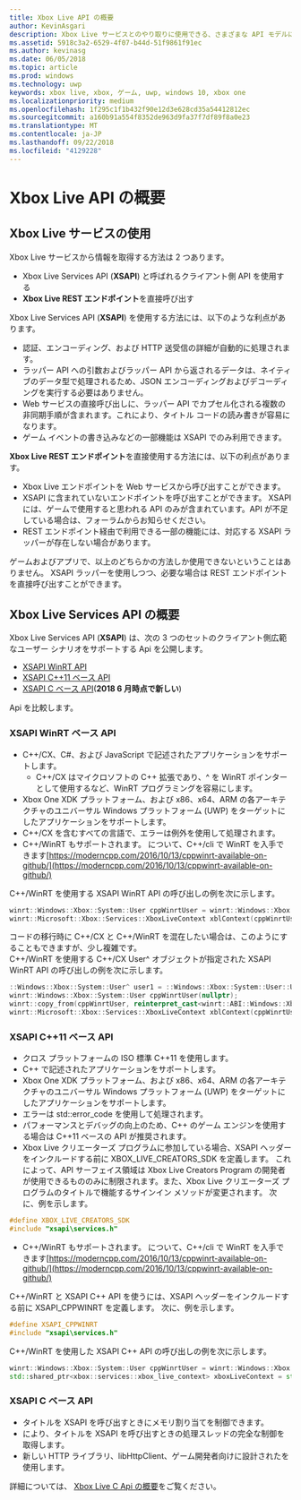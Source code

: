 ```yaml
---
title: Xbox Live API の概要
author: KevinAsgari
description: Xbox Live サービスとのやり取りに使用できる、さまざまな API モデルについて説明します。
ms.assetid: 5918c3a2-6529-4f07-b44d-51f9861f91ec
ms.author: kevinasg
ms.date: 06/05/2018
ms.topic: article
ms.prod: windows
ms.technology: uwp
keywords: xbox live, xbox, ゲーム, uwp, windows 10, xbox one
ms.localizationpriority: medium
ms.openlocfilehash: 1f295c1f1b432f90e12d3e628cd35a54412812ec
ms.sourcegitcommit: a160b91a554f8352de963d9fa37f7df89f8a0e23
ms.translationtype: MT
ms.contentlocale: ja-JP
ms.lasthandoff: 09/22/2018
ms.locfileid: "4129228"
---
```

# <a name="introduction-to-xbox-live-apis"></a>Xbox Live API の概要

## <a name="use-xbox-live-services"></a>Xbox Live サービスの使用

Xbox Live サービスから情報を取得する方法は 2 つあります。

- Xbox Live Services API (**XSAPI**) と呼ばれるクライアント側 API を使用する
- **Xbox Live REST エンドポイント**を直接呼び出す

Xbox Live Services API (**XSAPI**) を使用する方法には、以下のような利点があります。

- 認証、エンコーディング、および HTTP 送受信の詳細が自動的に処理されます。
- ラッパー API への引数およびラッパー API から返されるデータは、ネイティブのデータ型で処理されるため、JSON エンコーディングおよびデコーディングを実行する必要はありません。
- Web サービスの直接呼び出しに、ラッパー API でカプセル化される複数の非同期手順が含まれます。これにより、タイトル コードの読み書きが容易になります。
- ゲーム イベントの書き込みなどの一部機能は XSAPI でのみ利用できます。

**Xbox Live REST エンドポイント**を直接使用する方法には、以下の利点があります。

- Xbox Live エンドポイントを Web サービスから呼び出すことができます。
- XSAPI に含まれていないエンドポイントを呼び出すことができます。  XSAPI には、ゲームで使用すると思われる API のみが含まれています。API が不足している場合は、フォーラムからお知らせください。
- REST エンドポイント経由で利用できる一部の機能には、対応する XSAPI ラッパーが存在しない場合があります。

ゲームおよびアプリで、以上のどちらかの方法しか使用できないということはありません。 XSAPI ラッパーを使用しつつ、必要な場合は REST エンドポイントを直接呼び出すことができます。

## <a name="xbox-live-services-api-overview"></a>Xbox Live Services API の概要 ##

Xbox Live Services API (**XSAPI**) は、次の 3 つのセットのクライアント側広範なユーザー シナリオをサポートする Api を公開します。

- [XSAPI WinRT API](#xsapi-winrt-based-api)
- [XSAPI C++11 ベース API](#xsapi-c++11-based-api)
- [XSAPI C ベース API](#xsapi-c-based-api)(**2018 6 月時点で新しい**)

Api を比較します。

### <a name="xsapi-winrt-based-api"></a>XSAPI WinRT ベース API

- C++/CX、C#、および JavaScript で記述されたアプリケーションをサポートします。
    - C++/CX はマイクロソフトの C++ 拡張であり、^ を WinRT ポインターとして使用するなど、WinRT プログラミングを容易にします。
- Xbox One XDK プラットフォーム、および x86、x64、ARM の各アーキテクチャのユニバーサル Windows プラットフォーム (UWP) をターゲットにしたアプリケーションをサポートします。
- C++/CX を含むすべての言語で、エラーは例外を使用して処理されます。
- C++/WinRT もサポートされます。  について、C++/cli で WinRT を入手できます[https://moderncpp.com/2016/10/13/cppwinrt-available-on-github/](https://moderncpp.com/2016/10/13/cppwinrt-available-on-github/)

C++/WinRT を使用する XSAPI WinRT API の呼び出しの例を次に示します。

```c++
winrt::Windows::Xbox::System::User cppWinrtUser = winrt::Windows::Xbox::System::User::Users().GetAt(0);
winrt::Microsoft::Xbox::Services::XboxLiveContext xblContext(cppWinrtUser);
```

コードの移行時に C++/CX と C++/WinRT を混在したい場合は、このようにすることもできますが、少し複雑です。  
C++/WinRT を使用する C++/CX User^ オブジェクトが指定された XSAPI WinRT API の呼び出しの例を次に示します。

```c++
::Windows::Xbox::System::User^ user1 = ::Windows::Xbox::System::User::Users->GetAt(0);
winrt::Windows::Xbox::System::User cppWinrtUser(nullptr);
winrt::copy_from(cppWinrtUser, reinterpret_cast<winrt::ABI::Windows::Xbox::System::IUser*>(user1));
winrt::Microsoft::Xbox::Services::XboxLiveContext xblContext(cppWinrtUser);
```


### <a name="xsapi-c11-based-api"></a>XSAPI C++11 ベース API

- クロス プラットフォームの ISO 標準 C++11 を使用します。
- C++ で記述されたアプリケーションをサポートします。
- Xbox One XDK プラットフォーム、および x86、x64、ARM の各アーキテクチャのユニバーサル Windows プラットフォーム (UWP) をターゲットにしたアプリケーションをサポートします。
- エラーは std::error_code を使用して処理されます。
- パフォーマンスとデバッグの向上のため、C++ のゲーム エンジンを使用する場合は C++11 ベースの API が推奨されます。
- Xbox Live クリエーターズ プログラムに参加している場合、XSAPI ヘッダーをインクルードする前に XBOX_LIVE_CREATORS_SDK を定義します。 これによって、API サーフェイス領域は Xbox Live Creators Program の開発者が使用できるもののみに制限されます。また、Xbox Live クリエーターズ プログラムのタイトルで機能するサインイン メソッドが変更されます。  次に、例を示します。

```c++
#define XBOX_LIVE_CREATORS_SDK
#include "xsapi\services.h"
```

- C++/WinRT もサポートされます。  について、C++/cli で WinRT を入手できます[https://moderncpp.com/2016/10/13/cppwinrt-available-on-github/](https://moderncpp.com/2016/10/13/cppwinrt-available-on-github/)

C++/WinRT と XSAPI C++ API を使うには、XSAPI ヘッダーをインクルードする前に XSAPI_CPPWINRT を定義します。  次に、例を示します。

```c++
#define XSAPI_CPPWINRT
#include "xsapi\services.h"
```

C++/WinRT を使用した XSAPI C++ API の呼び出しの例を次に示します。

```c++
winrt::Windows::Xbox::System::User cppWinrtUser = winrt::Windows::Xbox::System::User::Users().GetAt(0);
std::shared_ptr<xbox::services::xbox_live_context> xboxLiveContext = std::make_shared<xbox::services::xbox_live_context>(cppWinrtUser);
```

### <a name="xsapi-c-based-api"></a>XSAPI C ベース API

- タイトルを XSAPI を呼び出すときにメモリ割り当てを制御できます。
- により、タイトルを XSAPI を呼び出すときの処理スレッドの完全な制御を取得します。
- 新しい HTTP ライブラリ、libHttpClient、ゲーム開発者向けに設計されたを使用します。

詳細については、 [Xbox Live C Api の概要](xsapi-flat-c.md)をご覧ください。
